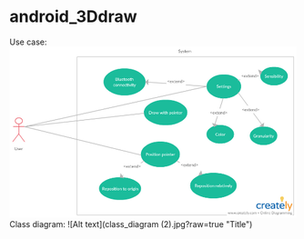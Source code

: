 # android_3Ddraw
Use case:
![Alt text](use_case.jpg?raw=true "Title")
Class diagram:
![Alt text](class_diagram (2).jpg?raw=true "Title")
